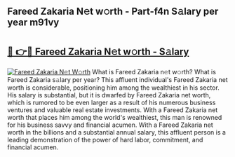 ## Fareed Zakaria N𝚎t w𝚘rth - Part-f4n S𝚊lary per year m91vy

# <h2><a href="http://gc4pc0p.nevu.top/?p=Fareed+Zakaria">🔗 👉🔴 Fareed Zakaria N𝚎t w𝚘rth - S𝚊lary</a></h2>

[![Fareed Zakaria N𝚎t W𝚘rth](https://i.imgur.com/Oavwk0R.jpeg)](http://gc4pc0p.nevu.top/?p=Fareed+Zakaria)
What is Fareed Zakaria n𝚎t w𝚘rth? What is Fareed Zakaria s𝚊lary per year?
This affluent individual's Fareed Zakaria net worth is considerable, positioning him among the wealthiest in his sector. His salary is substantial, but it is dwarfed by Fareed Zakaria net worth, which is rumored to be even larger as a result of his numerous business ventures and valuable real estate investments. With a Fareed Zakaria net worth that places him among the world's wealthiest, this man is renowned for his business savvy and financial acumen. With a Fareed Zakaria net worth in the billions and a substantial annual salary, this affluent person is a leading demonstration of the power of hard labor, commitment, and financial acumen.
